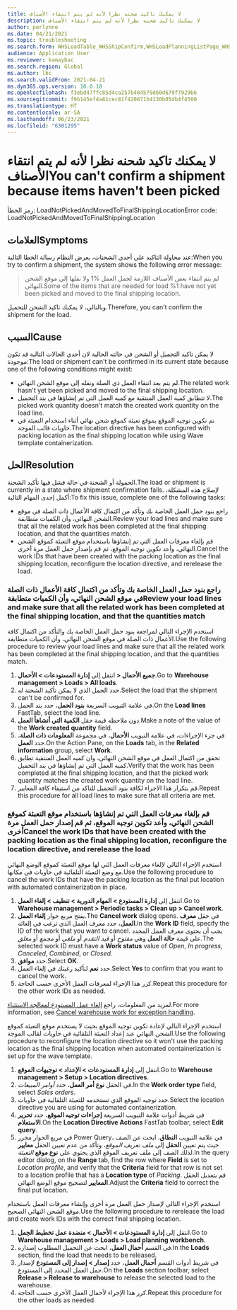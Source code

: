 ```yaml
---
title: لا يمكنك تاكيد شحنه نظرا لأنه لم يتم انتقاء الأصناف
description: لا يمكنك تاكيد شحنه نظرا لأنه لم يتم انتقاء الأصناف
author: perlynne
ms.date: 04/21/2021
ms.topic: troubleshooting
ms.search.form: WHSLoadTable_WHSShipConfirm,WHSLoadPlanningListPage_WHSShipConfirm,WHSLoadPlanningWorkbench_WHSShipConfirm,WHSTransportLoad_WHSShipConfirm,WHSShipPlanningListPage_WHSShipConfirm,WHSShipmentDetails_WHSShipConfirm,WHSWorkTable_WHSShipConfirm,WHSWorkTableListPage_WHSShipConfirm,Dialog_WHSOutboundShipConfirmController_WHSOutboundShipConfirm
audience: Application User
ms.reviewer: kamaybac
ms.search.region: Global
ms.author: lbc
ms.search.validFrom: 2021-04-21
ms.dyn365.ops.version: 10.0.18
ms.openlocfilehash: f3ebd47ffc85d4ca257b404579d60d679f7929b6
ms.sourcegitcommit: f9b145ef4a81cec81f420871b4130b05db4f4500
ms.translationtype: HT
ms.contentlocale: ar-SA
ms.lasthandoff: 06/23/2021
ms.locfileid: "6301295"
---
```

# <a name="you-cant-confirm-a-shipment-because-items-havent-been-picked"></a><span data-ttu-id="1da0a-103">لا يمكنك تاكيد شحنه نظرا لأنه لم يتم انتقاء الأصناف</span><span class="sxs-lookup"><span data-stu-id="1da0a-103">You can't confirm a shipment because items haven't been picked</span></span>

<span data-ttu-id="1da0a-104">رمز الخطأ: LoadNotPickedAndMovedToFinalShippingLocation</span><span class="sxs-lookup"><span data-stu-id="1da0a-104">Error code: LoadNotPickedAndMovedToFinalShippingLocation</span></span>

## <a name="symptoms"></a><span data-ttu-id="1da0a-105">العلامات</span><span class="sxs-lookup"><span data-stu-id="1da0a-105">Symptoms</span></span>

<span data-ttu-id="1da0a-106">عند محاولة التاكيد علي أحدي الشحنات، يعرض النظام رسالة الخطا التالية:</span><span class="sxs-lookup"><span data-stu-id="1da0a-106">When you try to confirm a shipment, the system shows the following error message:</span></span>

> <span data-ttu-id="1da0a-107">لم يتم انتقاء بعض الأصناف اللازمة لحمل العمل %1 ولا نقلها إلى موقع الشحن النهائي.</span><span class="sxs-lookup"><span data-stu-id="1da0a-107">Some of the items that are needed for load %1 have not yet been picked and moved to the final shipping location.</span></span>

<span data-ttu-id="1da0a-108">وبالتالي، لا يمكنك تاكيد الشحن للتحميل.</span><span class="sxs-lookup"><span data-stu-id="1da0a-108">Therefore, you can't confirm the shipment for the load.</span></span>

## <a name="cause"></a><span data-ttu-id="1da0a-109">السبب</span><span class="sxs-lookup"><span data-stu-id="1da0a-109">Cause</span></span>

<span data-ttu-id="1da0a-110">لا يمكن تاكيد التحميل أو الشحن في حالته الحالية لان أحدي الحالات التالية قد تكون موجودة:</span><span class="sxs-lookup"><span data-stu-id="1da0a-110">The load or shipment can't be confirmed in its current state because one of the following conditions might exist:</span></span>

- <span data-ttu-id="1da0a-111">لم يتم بعد انتقاء العمل ذي الصلة ونقله إلى موقع الشحن النهائي.</span><span class="sxs-lookup"><span data-stu-id="1da0a-111">The related work hasn't yet been picked and moved to the final shipping location.</span></span>
- <span data-ttu-id="1da0a-112">لا تتطابق كميه العمل المنتقية مع كميه العمل التي تم إنشاؤها في بند التحميل.</span><span class="sxs-lookup"><span data-stu-id="1da0a-112">The picked work quantity doesn't match the created work quantity on the load line.</span></span>
- <span data-ttu-id="1da0a-113">تم تكوين توجيه الموقع بموقع تعبئة كموقع شحن نهائي أثناء استخدام التعبئة في حاويات قالب الموجة.</span><span class="sxs-lookup"><span data-stu-id="1da0a-113">The location directive has been configured with packing location as the final shipping location while using Wave template containerization.</span></span>

## <a name="resolution"></a><span data-ttu-id="1da0a-114">الحل</span><span class="sxs-lookup"><span data-stu-id="1da0a-114">Resolution</span></span>

<span data-ttu-id="1da0a-115">الحمولة أو الشحنة في حالة فشل فيها تأكيد الشحنة.</span><span class="sxs-lookup"><span data-stu-id="1da0a-115">The load or shipment is currently in a state where shipment confirmation fails.</span></span> <span data-ttu-id="1da0a-116">لإصلاح هذه المشكلة، أكمل إحدى المهام التالية:</span><span class="sxs-lookup"><span data-stu-id="1da0a-116">To fix this issue, complete one of the following tasks:</span></span>

- <span data-ttu-id="1da0a-117">راجع بنود حمل العمل الخاصة بك وتأكد من اكتمال كافة الأعمال ذات الصلة في موقع الشحن النهائي، وأن الكميات متطابقة.</span><span class="sxs-lookup"><span data-stu-id="1da0a-117">Review your load lines and make sure that all the related work has been completed at the final shipping location, and that the quantities match.</span></span>
- <span data-ttu-id="1da0a-118">قم بإلغاء معرفات العمل التي تم إنشاؤها باستخدام موقع التعبئة كموقع الشحن النهائي، وأعد تكوين توجيه الموقع، ثم قم بإصدار حمل العمل مرة أخرى.</span><span class="sxs-lookup"><span data-stu-id="1da0a-118">Cancel the work IDs that have been created with the packing location as the final shipping location, reconfigure the location directive, and rerelease the load.</span></span>

### <a name="review-your-load-lines-and-make-sure-that-all-the-related-work-has-been-completed-at-the-final-shipping-location-and-that-the-quantities-match"></a><span data-ttu-id="1da0a-119">راجع بنود حمل العمل الخاصة بك وتأكد من اكتمال كافة الأعمال ذات الصلة في موقع الشحن النهائي، وأن الكميات متطابقة</span><span class="sxs-lookup"><span data-stu-id="1da0a-119">Review your load lines and make sure that all the related work has been completed at the final shipping location, and that the quantities match</span></span>

<span data-ttu-id="1da0a-120">استخدم الإجراء التالي لمراجعة بنود حمل العمل الخاصة بك والتأكد من اكتمال كافة الأعمال ذات الصلة في موقع الشحن النهائي، وأن الكميات متطابقة.</span><span class="sxs-lookup"><span data-stu-id="1da0a-120">Use the following procedure to review your load lines and make sure that all the related work has been completed at the final shipping location, and that the quantities match.</span></span>

1. <span data-ttu-id="1da0a-121">انتقل إلى **إدارة المستودعات \> الأحمال‏‎ \> جميع الأحمال‏‎**.</span><span class="sxs-lookup"><span data-stu-id="1da0a-121">Go to **Warehouse management \> Loads \> All loads**.</span></span>
1. <span data-ttu-id="1da0a-122">حدد الحمل الذي لا يمكن تأكيد الشحنة له.</span><span class="sxs-lookup"><span data-stu-id="1da0a-122">Select the load that the shipment can't be confirmed for.</span></span>
1. <span data-ttu-id="1da0a-123">في علامة التبويب السريعة **بنود الحمل**، حدد بند الحمل.</span><span class="sxs-lookup"><span data-stu-id="1da0a-123">On the **Load lines** FastTab, select the load line.</span></span>
1. <span data-ttu-id="1da0a-124">دون ملاحظه قيمة حقل **الكمية التي أنشاهأ العمل**.</span><span class="sxs-lookup"><span data-stu-id="1da0a-124">Make a note of the value of the **Work created quantity** field.</span></span>
1. <span data-ttu-id="1da0a-125">في جزء الإجراءات، في علامة التبويب **الأحمال**، في مجموعة **المعلومات ذات الصلة**، حدد **العمل**.</span><span class="sxs-lookup"><span data-stu-id="1da0a-125">On the Action Pane, on the **Loads** tab, in the **Related information** group, select **Work**.</span></span>
1. <span data-ttu-id="1da0a-126">تحقق من اكتمال العمل في موقع الشحن النهائي، وان كميه العمل المنتقية تطابق كميه العمل التي تم إنشاؤها في بند التحميل.</span><span class="sxs-lookup"><span data-stu-id="1da0a-126">Verify that the work has been completed at the final shipping location, and that the picked work quantity matches the created work quantity on the load line.</span></span>
1. <span data-ttu-id="1da0a-127">قم بتكرار هذا الاجراء لكافة بنود التحميل للتاكد من استيفاء كافة المعايير.</span><span class="sxs-lookup"><span data-stu-id="1da0a-127">Repeat this procedure for all load lines to make sure that all criteria are met.</span></span>

### <a name="cancel-the-work-ids-that-have-been-created-with-the-packing-location-as-the-final-shipping-location-reconfigure-the-location-directive-and-rerelease-the-load"></a><span data-ttu-id="1da0a-128">قم بإلغاء معرفات العمل التي تم إنشاؤها باستخدام موقع التعبئة كموقع الشحن النهائي، وأعد تكوين توجيه الموقع، ثم قم إصدار حمل العمل مرة أخرى</span><span class="sxs-lookup"><span data-stu-id="1da0a-128">Cancel the work IDs that have been created with the packing location as the final shipping location, reconfigure the location directive, and rerelease the load</span></span>

<span data-ttu-id="1da0a-129">استخدم الإجراء التالي لإلغاء معرفات العمل التي لها موقع التعبئة كموقع الوضع النهائي مع وضع التعبئة التلقائية في حاويات في مكانها.</span><span class="sxs-lookup"><span data-stu-id="1da0a-129">Use the following procedure to cancel the work IDs that have the packing location as the final put location with automated containerization in place.</span></span>

1. <span data-ttu-id="1da0a-130">انتقل إلى **إدارة المستودع \> المهام الدورية \> تنظيف \> إلغاء العمل**.</span><span class="sxs-lookup"><span data-stu-id="1da0a-130">Go to **Warehouse management \> Periodic tasks \> Clean up \> Cancel work**.</span></span>
1. <span data-ttu-id="1da0a-131">يفتح مربع حوار **إلغاء العمل**.</span><span class="sxs-lookup"><span data-stu-id="1da0a-131">The **Cancel work** dialog opens.</span></span> <span data-ttu-id="1da0a-132">في حقل **معرف العمل**، حدد معرف العمل الذي ترغب في إلغائه.</span><span class="sxs-lookup"><span data-stu-id="1da0a-132">In the **Work ID** field, specify the ID of the work that you want to cancel.</span></span> <span data-ttu-id="1da0a-133">يجب أن يحتوى معرف العمل المحدد على قيمة **حالة العمل** وهي *مفتوح* أو *قيد التقدم* أو *ملغي*  أو *مجمع* أو *مغلق*.</span><span class="sxs-lookup"><span data-stu-id="1da0a-133">The selected work ID must have a **Work status** value of *Open*, *In progress*, *Canceled*, *Combined*, or *Closed*.</span></span>
1. <span data-ttu-id="1da0a-134">حدد **موافق**.</span><span class="sxs-lookup"><span data-stu-id="1da0a-134">Select **OK**.</span></span>
1. <span data-ttu-id="1da0a-135">حدد **نعم** لتأكيد رغبتك في إلغاء العمل.</span><span class="sxs-lookup"><span data-stu-id="1da0a-135">Select **Yes** to confirm that you want to cancel the work.</span></span>
1. <span data-ttu-id="1da0a-136">كرر هذا الإجراء لمعرفات العمل الأخرى حسب الحاجة.</span><span class="sxs-lookup"><span data-stu-id="1da0a-136">Repeat this procedure for the other work IDs as needed.</span></span>

<span data-ttu-id="1da0a-137">لمزيد من المعلومات، راجع [إلغاء عمل المستودع لمعالجة الاستثناء](../../warehousing/cancel-warehouse-work.md).</span><span class="sxs-lookup"><span data-stu-id="1da0a-137">For more information, see [Cancel warehouse work for exception handling](../../warehousing/cancel-warehouse-work.md).</span></span>

<span data-ttu-id="1da0a-138">استخدم الإجراء التالي لإعادة تكوين توجيه الموقع بحيث لا يستخدم موقع التعبئة كموقع الشحن النهائي عند إعداد التعبئة التلقائية في حاويات لقالب الموجة.</span><span class="sxs-lookup"><span data-stu-id="1da0a-138">Use the following procedure to reconfigure the location directive so it won't use the packing location as the final shipping location when automated containerization is set up for the wave template.</span></span>

1. <span data-ttu-id="1da0a-139">انتقل إلى **إدارة المستودعات ‬\> الإعداد‬ \> توجيهات الموقع**.</span><span class="sxs-lookup"><span data-stu-id="1da0a-139">Go to **Warehouse management \> Setup \> Location directives**.</span></span>
1. <span data-ttu-id="1da0a-140">في الحقل **نوع أمر العمل**، حدد *أوامر المبيعات*.</span><span class="sxs-lookup"><span data-stu-id="1da0a-140">In the **Work order type** field, select *Sales orders*.</span></span>
1. <span data-ttu-id="1da0a-141">حدد توجيه الموقع الذي تستخدمه للتعبئة التلقائية في حاويات.</span><span class="sxs-lookup"><span data-stu-id="1da0a-141">Select the location directive you are using for automated containerization.</span></span>
1. <span data-ttu-id="1da0a-142">في شريط أدوات علامة التبويب السريعة **إجراءات توجيه الموقع**، حدد **تحرير الاستعلام**.</span><span class="sxs-lookup"><span data-stu-id="1da0a-142">On the **Location Directive Actions** FastTab toolbar, select **Edit query**.</span></span>
1. <span data-ttu-id="1da0a-143">في مربع الحوار محرر Power Query، في علامة التبويب **النطاق**، ابحث عن الصف حيث يتم تعيين **الحقل** إلى *ملف تعريف الموقع*، وتأكد من عدم تعيين الحقل **معايير** لذلك الصف إلى ملف تعريف الموقع الذي يحتوي على **نوع موقع** *التعبئة*.</span><span class="sxs-lookup"><span data-stu-id="1da0a-143">In the query editor dialog, on the **Range** tab, find the row where **Field** is set to *Location profile*, and verify that the **Criteria** field for that row is not set to a location profile that has a **Location type** of *Packing*.</span></span> <span data-ttu-id="1da0a-144">قم بتعديل الحقل **المعايير** لتصحيح موقع الوضع النهائي.</span><span class="sxs-lookup"><span data-stu-id="1da0a-144">Adjust the **Criteria** field to correct the final put location.</span></span>

<span data-ttu-id="1da0a-145">استخدم الإجراء التالي لإصدار حمل العمل مرة أخرى وإنشاء معرفات العمل باستخدام موقع الشحن النهائي الصحيح.</span><span class="sxs-lookup"><span data-stu-id="1da0a-145">Use the following procedure to rerelease the load and create work IDs with the correct final shipping location.</span></span>

1. <span data-ttu-id="1da0a-146">انتقل إلى **إدارة المستودعات \> الأحمال \> منضدة عمل تخطيط الحِمل‬**.</span><span class="sxs-lookup"><span data-stu-id="1da0a-146">Go to **Warehouse management \> Loads \> Load planning workbench**.</span></span>
1. <span data-ttu-id="1da0a-147">في القسم **أحمال العمل**، ابحث عن التحميل المطلوب إصداره.</span><span class="sxs-lookup"><span data-stu-id="1da0a-147">In the **Loads** section, find the load that needs to be released.</span></span>
1. <span data-ttu-id="1da0a-148">في شريط أدوات القسم **أحمال العمل**، حدد **إصدار \> إصدار إلى المستودع** لإصدار حمل العمل المحدد إلى المستودع.</span><span class="sxs-lookup"><span data-stu-id="1da0a-148">On the **Loads** section toolbar, select **Release \> Release to warehouse** to release the selected load to the warehouse.</span></span>
1. <span data-ttu-id="1da0a-149">كرر هذا الإجراء لأحمال العمل الأخرى حسب الحاجة.</span><span class="sxs-lookup"><span data-stu-id="1da0a-149">Repeat this procedure for the other loads as needed.</span></span>
